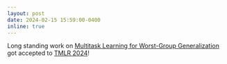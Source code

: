 ```yaml
---
layout: post
date: 2024-02-15 15:59:00-0400
inline: true
---
```


Long standing work on [Multitask Learning for Worst-Group Generalization](https://openreview.net/pdf?id=sPlhAIp6mk) got accepted to [TMLR 2024](https://jmlr.org/tmlr/)!